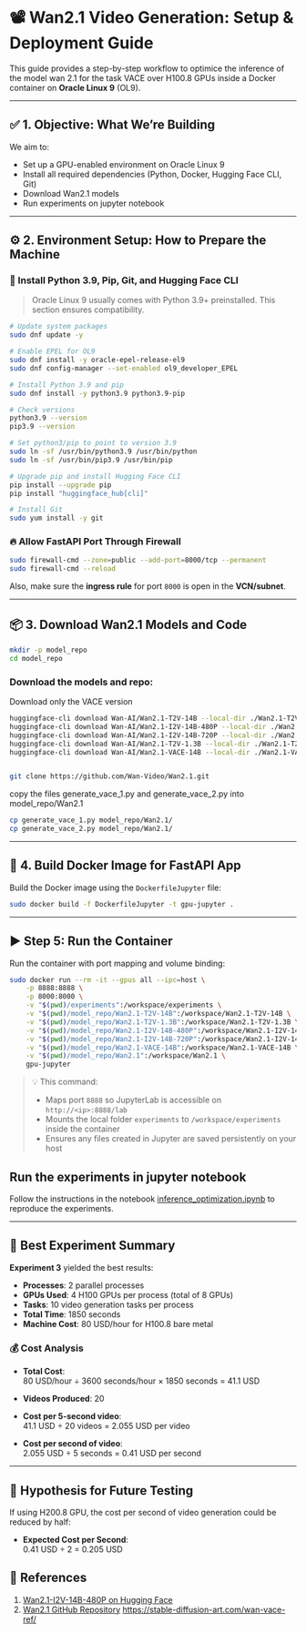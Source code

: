 # 📽️ Wan2.1 Video Generation: Setup & Deployment Guide

This guide provides a step-by-step workflow to optimice the inference of the model wan 2.1 for the task VACE over H100.8 GPUs inside a Docker container on **Oracle Linux 9** (OL9).

---

## ✅ 1. Objective: What We’re Building

We aim to:

- Set up a GPU-enabled environment on Oracle Linux 9
- Install all required dependencies (Python, Docker, Hugging Face CLI, Git)
- Download Wan2.1 models 
- Run experiments on jupyter notebook

---

## ⚙️ 2. Environment Setup: How to Prepare the Machine

### 🐍 Install Python 3.9, Pip, Git, and Hugging Face CLI

> Oracle Linux 9 usually comes with Python 3.9+ preinstalled. This section ensures compatibility.

```bash
# Update system packages
sudo dnf update -y

# Enable EPEL for OL9
sudo dnf install -y oracle-epel-release-el9
sudo dnf config-manager --set-enabled ol9_developer_EPEL

# Install Python 3.9 and pip
sudo dnf install -y python3.9 python3.9-pip

# Check versions
python3.9 --version
pip3.9 --version

# Set python3/pip to point to version 3.9
sudo ln -sf /usr/bin/python3.9 /usr/bin/python
sudo ln -sf /usr/bin/pip3.9 /usr/bin/pip

# Upgrade pip and install Hugging Face CLI
pip install --upgrade pip
pip install "huggingface_hub[cli]"

# Install Git
sudo yum install -y git
```

### 🔥 Allow FastAPI Port Through Firewall

```bash
sudo firewall-cmd --zone=public --add-port=8000/tcp --permanent
sudo firewall-cmd --reload
```

Also, make sure the **ingress rule** for port `8000` is open in the **VCN/subnet**.

---

## 📦 3. Download Wan2.1 Models and Code


```bash
mkdir -p model_repo
cd model_repo
```

### Download the models and repo:

Download only the VACE version

```bash
huggingface-cli download Wan-AI/Wan2.1-T2V-14B --local-dir ./Wan2.1-T2V-14B
huggingface-cli download Wan-AI/Wan2.1-I2V-14B-480P --local-dir ./Wan2.1-I2V-14B-480P
huggingface-cli download Wan-AI/Wan2.1-I2V-14B-720P --local-dir ./Wan2.1-I2V-14B-720P
huggingface-cli download Wan-AI/Wan2.1-T2V-1.3B --local-dir ./Wan2.1-T2V-1.3B
huggingface-cli download Wan-AI/Wan2.1-VACE-14B --local-dir ./Wan2.1-VACE-14B


git clone https://github.com/Wan-Video/Wan2.1.git
```


copy the files generate_vace_1.py and generate_vace_2.py into model_repo/Wan2.1

```bash
cp generate_vace_1.py model_repo/Wan2.1/
cp generate_vace_2.py model_repo/Wan2.1/
```

---

## 🐳 4. Build Docker Image for FastAPI App

Build the Docker image using the `DockerfileJupyter` file:



```bash
sudo docker build -f DockerfileJupyter -t gpu-jupyter .
```

---

## ▶️ Step 5: Run the Container

Run the container with port mapping and volume binding:

```bash
sudo docker run --rm -it --gpus all --ipc=host \
    -p 8888:8888 \
    -p 8000:8000 \
    -v "$(pwd)/experiments":/workspace/experiments \
    -v "$(pwd)/model_repo/Wan2.1-T2V-14B":/workspace/Wan2.1-T2V-14B \
    -v "$(pwd)/model_repo/Wan2.1-T2V-1.3B":/workspace/Wan2.1-T2V-1.3B \
    -v "$(pwd)/model_repo/Wan2.1-I2V-14B-480P":/workspace/Wan2.1-I2V-14B-480P \
    -v "$(pwd)/model_repo/Wan2.1-I2V-14B-720P":/workspace/Wan2.1-I2V-14B-720P \
    -v "$(pwd)/model_repo/Wan2.1-VACE-14B":/workspace/Wan2.1-VACE-14B \
    -v "$(pwd)/model_repo/Wan2.1":/workspace/Wan2.1 \
    gpu-jupyter
```


> 💡 This command:
> - Maps port `8888` so JupyterLab is accessible on `http://<ip>:8888/lab`
> - Mounts the local folder `experiments` to `/workspace/experiments` inside the container
> - Ensures any files created in Jupyter are saved persistently on your host



## Run the experiments in jupyter notebook

Follow the instructions in the notebook [inference_optimization.ipynb](inference_optimization.ipynb) to reproduce the experiments.

---

## 🧪 Best Experiment Summary

**Experiment 3** yielded the best results:

- **Processes**: 2 parallel processes  
- **GPUs Used**: 4 H100 GPUs per process (total of 8 GPUs)  
- **Tasks**: 10 video generation tasks per process  
- **Total Time**: 1850 seconds  
- **Machine Cost**: 80 USD/hour for H100.8 bare metal

### 💰 Cost Analysis

- **Total Cost**:  
  80 USD/hour ÷ 3600 seconds/hour × 1850 seconds = 41.1 USD

- **Videos Produced**: 20  
- **Cost per 5-second video**:  
  41.1 USD ÷ 20 videos = 2.055 USD per video

- **Cost per second of video**:  
  2.055 USD ÷ 5 seconds = 0.41 USD per second

---

## 🔬 Hypothesis for Future Testing

If using H200.8 GPU, the cost per second of video generation could be reduced by half:

- **Expected Cost per Second**:  
  0.41 USD ÷ 2 = 0.205 USD


## 🔗 References

1. [Wan2.1-I2V-14B-480P on Hugging Face](https://huggingface.co/Wan-AI/Wan2.1-I2V-14B-480P)
2. [Wan2.1 GitHub Repository](https://github.com/Wan-Video/Wan2.1)
https://stable-diffusion-art.com/wan-vace-ref/
